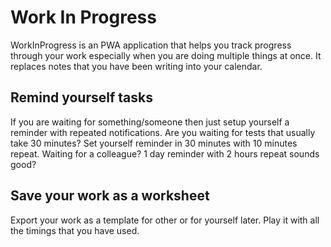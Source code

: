 # Work In Progress

WorkInProgress is an PWA application that helps you track progress through your work especially when you are doing multiple things at once. It replaces notes that you have been writing into your calendar.

## Remind yourself tasks

If you are waiting for something/someone then just setup yourself a reminder with repeated notifications. Are you waiting for tests that usually take 30 minutes? Set yourself reminder in 30 minutes with 10 minutes repeat. Waiting for a colleague? 1 day reminder with 2 hours repeat sounds good?

## Save your work as a worksheet

Export your work as a template for other or for yourself later. Play it with all the timings that you have used.